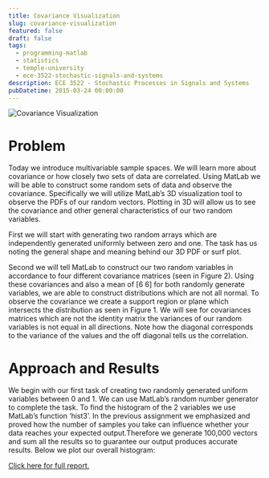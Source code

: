 ```yaml
---
title: Covariance Visualization
slug: covariance-visualization
featured: false
draft: false
tags:
  - programming-matlab
  - statistics
  - temple-university
  - ece-3522-stochastic-signals-and-systems
description: ECE 3522 - Stochastic Processes in Signals and Systems
pubDatetime: 2015-03-24 00:00:00
---
```


![Covariance Visualization](@assets/images/3522_stochastic_systems/covariance_visualization.png)

# Problem

Today we introduce multivariable sample spaces. We will learn more about
covariance or how closely two sets of data are correlated. Using MatLab
we will be able to construct some random sets of data and observe the
covariance. Specifically we will utilize MatLab’s 3D visualization tool
to observe the PDFs of our random vectors. Plotting in 3D will allow us
to see the covariance and other general characteristics of our two random
variables.

First we will start with generating two random arrays which are
independently generated uniformly between zero and one. The task has us
noting the general shape and meaning behind our 3D PDF or surf plot.

Second we will tell MatLab to construct our two random variables in
accordance to four different covariance matrices (seen in Figure 2).
Using these covariances and also a mean of [6 6] for both randomly
generate variables, we are able to construct distributions which are not
all normal. To observe the covariance we create a support region or plane
which intersects the distribution as seen in Figure 1. We will see for
covariances matrices which are not the identity matrix the variances of
our random variables is not equal in all directions. Note how the diagonal
corresponds to the variance of the values and the off diagonal tells us
the correlation.

# Approach and Results

We begin with our first task of creating two randomly generated uniform
variables between 0 and 1. We can use MatLab’s random number generator
to complete the task. To find the histogram of the 2 variables we use
MatLab’s function ‘hist3’. In the previous assignment we emphasized and
proved how the number of samples you take can influence whether your data
reaches your expected output.Therefore we generate 100,000 vectors and sum
all the results so to guarantee our output produces accurate results.
Below we plot our overall histogram:

[Click here for full report.](/assets/files/20150324_trejo_devin_ca7.pdf)
